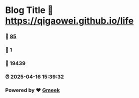 # Blog Title :link: https://qigaowei.github.io/life 
### :page_facing_up: [85](https://qigaowei.github.io/life/tag.html) 
### :speech_balloon: 1 
### :hibiscus: 19439 
### :alarm_clock: 2025-04-16 15:39:32 
### Powered by :heart: [Gmeek](https://github.com/Meekdai/Gmeek)
